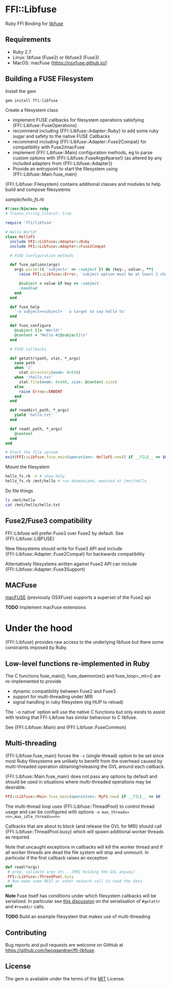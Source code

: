 # FFI::Libfuse

Ruby FFI Binding for [libfuse](https://github.com/libfuse/libfuse)

## Requirements

  * Ruby 2.7
  * Linux: libfuse (Fuse2) or libfuse3 (Fuse3)
  * MacOS: macFuse (https://osxfuse.github.io/)

## Building a FUSE Filesystem

Install the gem

```bash
gem install ffi-libfuse
```

Create a filesystem class

* implement FUSE callbacks for filesystem operations satisfying {FFI::Libfuse::FuseOperations}
* recommend including {FFI::Libfuse::Adapter::Ruby} to add some ruby sugar and safety to the native FUSE Callbacks
* recommend including {FFI::Libfuse::Adapter::Fuse2Compat} for compatibility with Fuse2/macFuse
* implement {FFI::Libfuse::Main} configuration methods, eg to parse custom options with {FFI::Libfuse::FuseArgs#parse!}
  (as altered by any included adapters from {FFI::Libfuse::Adapter})
* Provide an entrypoint to start the filesystem using {FFI::Libfuse::Main.fuse_main}

{FFI::Libfuse::Filesystem} contains additional classes and modules to help build and compose filesystems 

<!-- SAMPLE BEGIN: sample/hello_fs.rb -->
*sample/hello_fs.rb*

```ruby
#!/usr/bin/env ruby
# frozen_string_literal: true

require 'ffi/libfuse'

# Hello World!
class HelloFS
  include FFI::Libfuse::Adapter::Ruby
  include FFI::Libfuse::Adapter::Fuse2Compat

  # FUSE Configuration methods

  def fuse_options(args)
    args.parse!({ 'subject=' => :subject }) do |key:, value:, **|
      raise FFI::Libfuse::Error, 'subject option must be at least 2 characters' unless value.size >= 2

      @subject = value if key == :subject
      :handled
    end
  end

  def fuse_help
    '-o subject=<subject>   a target to say hello to'
  end

  def fuse_configure
    @subject ||= 'World!'
    @content = "Hello #{@subject}\n"
  end

  # FUSE callbacks

  def getattr(path, stat, *_args)
    case path
    when '/'
      stat.directory(mode: 0o550)
    when '/hello.txt'
      stat.file(mode: 0o440, size: @content.size)
    else
      raise Errno::ENOENT
    end
  end

  def readdir(_path, *_args)
    yield 'hello.txt'
  end

  def read(_path, *_args)
    @content
  end
end

# Start the file system
exit(FFI::Libfuse.fuse_main(operations: HelloFS.new)) if __FILE__ == $0

```
<!-- SAMPLE END: sample/hello_fs.rb -->

Mount the filesystem

```bash
hello_fs.rb -h # show help
hello_fs.rb /mnt/hello # run deamonized, mounted at /mnt/hello
```

Do file things

```bash
ls /mnt/hello
cat /mnt/hello/hello.txt
```

## Fuse2/Fuse3 compatibility

FFI::Libfuse will prefer Fuse3 over Fuse2 by default. See {FFI::Libfuse::LIBFUSE}

New filesystems should write for Fuse3 API and include {FFI::Libfuse::Adapter::Fuse2Compat} for backwards compatibility

Alternatively filesystems written against Fuse2 API can include {FFI::Libfuse::Adapter::Fuse3Support}

## MACFuse

[macFUSE](https://osxfuse.github.io/) (previously OSXFuse) supports a superset of the Fuse2 api

**TODO** Implement macFuse extensions


# Under the hood

{FFI::Libfuse} provides raw access to the underlying libfuse but there some constraints imposed by Ruby.

## Low-level functions re-implemented in Ruby

The C functions fuse_main(), fuse_daemonize() and fuse_loop<_mt>() are re-implemented to provide

* dynamic compatibility between Fuse2 and Fuse3
* support for multi-threading under MRI
* signal handling in ruby filesystem (eg HUP to reload)

The `-o native' option will use the native C functions but only exists to assist with testing that FFI::Libfuse has
similar behaviour to C libfuse.

See {FFI::Libfuse::Main} and {FFI::Libfuse::FuseCommon}

## Multi-threading

{FFI::Libfuse.fuse_main} forces the `-s` (single-thread) option to be set since most Ruby filesystems are
unlikely to benefit from the overhead caused by multi-threaded operation obtaining/releasing the GVL around each
callback.

{FFI::Libfuse::Main.fuse_main} does not pass any options by default and should be used in situations where
multi-threaded operations may be desirable.

```ruby
FFI::Libfuse::Main.fuse_main(operations: MyFS.new) if __FILE__ == $0
```

The multi-thread loop uses {FFI::Libfuse::ThreadPool} to control thread usage and can be configured with options
`-o max_threads=<n>,max_idle_threads=<n>`

Callbacks that are about to block (and release the GVL for MRI) should call {FFI::Libfuse::ThreadPool.busy} which will
spawn additional worker threads as required.

Note that uncaught exceptions in callbacks will kill the worker thread and if all worker threads are dead the
file system will stop and unmount. In particular if the first callback raises an exception

```ruby
def read(*args)
 # prep, validate args etc.. (MRI holding the GVL anyway)
 FFI::Libfuse::ThreadPool.busy
 # Now make some REST or other network call to read the data
end
```

**Note** Fuse itself has conditions under which filesystem callbacks will be serialized. In particular see
[this discussion](http://fuse.996288.n3.nabble.com/GetAttr-calls-being-serialised-td11741.html)
on the serialisation of `#getattr` and `#readdir` calls.

**TODO**  Build an example filesystem that makes use of multi-threading


## Contributing

Bug reports and pull requests are welcome on GitHub at https://github.com/lwoggardner/ffi-libfuse. 


## License

The gem is available under the terms of the [MIT](https://opensource.org/licenses/MIT) License.


